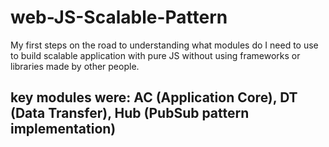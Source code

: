 # web-JS-Scalable-Pattern
My first steps on the road to understanding what modules do I need to use to build scalable application with pure JS without using frameworks or libraries made by other people.

## key modules were: AC (Application Core), DT (Data Transfer), Hub (PubSub pattern implementation)


